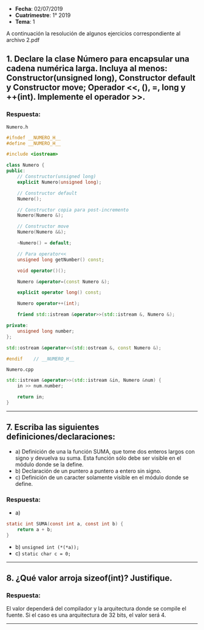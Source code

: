 * **Fecha**: 02/07/2019
* **Cuatrimestre**: 1° 2019
* **Tema**: 1

A continuación la resolución de algunos ejercicios correspondiente al archivo 2.pdf

## 1. Declare la clase Número para encapsular una cadena numérica larga. Incluya al menos: Constructor(unsigned long), Constructor default y Constructor move; Operador <<, (), =, long y ++(int). Implemente el operador >>.

### Respuesta:

`Numero.h`

```cpp
#ifndef __NUMERO_H__
#define __NUMERO_H__

#include <iostream>

class Numero {
public:
	// Constructor(unsigned long)
	explicit Numero(unsigned long);

	// Constructor default
	Numero();

	// Constructor copia para post-incremento
	Numero(Numero &);

	// Constructor move
	Numero(Numero &&);

	~Numero() = default;

	// Para operator<<
	unsigned long getNumber() const;

	void operator()();

	Numero &operator=(const Numero &);

	explicit operator long() const;

	Numero operator++(int);

	friend std::istream &operator>>(std::istream &, Numero &);

private:
	unsigned long number;
};

std::ostream &operator<<(std::ostream &, const Numero &);

#endif    // __NUMERO_H__
```

`Numero.cpp`

```cpp
std::istream &operator>>(std::istream &in, Numero &num) {
	in >> num.number;

	return in;
}
```
---

<!--
## 2. ¿Qué significa que una función es blocante? ¿Cómo subsanaría esa limitación en término de mantener el programa ‘vivo’ ?

### Respuesta:

Se encuentra en 2019.1/5-resolucion.md, ejercicio 5.
---
-->
<!--
## 3. Explique qué son los métodos virtuales y para qué sirven. De un breve ejemplo donde su uso sea imprescindible.

### Respuesta:

---
-->
<!--
## 4. Escribir un programa C que procese el archivo “numeros.txt” sobre sí mismo (sin crear archivos intermedios y sin subir el archivo a memoria). El procesamiento consiste en leer grupos de 4 caracteres hexadecimales y reemplazarlos por los correspondientes dígitos decimales (que representen el mismo número leído pero en decimal).

### Respuesta:

Se encuentra en 2019.1/5-resolucion.md, ejercicio 7.
---
-->
<!--
## 5. Explique qué se entiende por “compilación condicional”. Ejemplifique mediante código.

### Respuesta:

Se encuentra en 2019.1/5-resolucion.md, ejercicio 4.
---
-->
<!--
## 6. Escriba un programa C que tome 2 cadenas por línea de comandos: A y B; e imprima la cadena A después de haber duplicado todas las ocurrencias de B..
`ej.: reemp.exe “Este es el final” final ----\-> Este es el final final`

### Respuesta:

Se encuentra en 2019.1/5-resolucion.md, ejercicio 10.
---
-->

## 7. Escriba las siguientes definiciones/declaraciones:
* a) Definición de una la función SUMA, que tome dos enteros largos con signo y devuelva su suma. Esta función sólo debe ser visible en el módulo donde se la define.
* b) Declaración de un puntero a puntero a entero sin signo.
* c) Definición de un caracter solamente visible en el módulo donde se define.

### Respuesta:

* a)
```c
static int SUMA(const int a, const int b) {
	return a + b;
}
```
* b) `unsigned int (*(*a));`
* c) `static char c = 0;`

---


## 8. ¿Qué valor arroja sizeof(int)? Justifique.

### Respuesta:

El valor dependerá del compilador y la arquitectura donde se compile el fuente. Si el caso es una arquitectura de 32 bits, el valor será 4.

---

<!--
## 9. Describa el concepto de loop de eventos (events loop) utilizado en programación orientada a eventos y, en particular, en entornos de interfaz gráfica (GUIs).

### Respuesta:

Se encuentra en 2019.2/2-resolucion.md, ejercicio 6.
---
-->
<!--
## 10. ¿Qué ventaja ofrece un lock raii frente al tradicional lock/unlock?

### Respuesta:
-->
